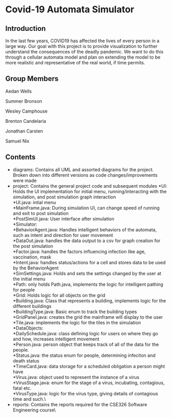 # Covid-19 Automata Simulator

## Introduction

In the last few years, COVID19 has affected the lives of every person in a large way. Our goal with this project is to provide visualization to further understand the consequences of the deadly pandemic. We want to do this through a cellular automata model and plan on extending the model to be more realistic and representative of the real world, if time permits.

## Group Members

  Aedan Wells

  Summer Bronson
  
  Wesley Camphouse
  
  Brenton Candelaria
  
  Jonathan Carsten
  
  Samuel Nix
  
  
## Contents

* diagrams: Contains all UML and assorted diagrams for the project. Broken down into different versions as code changes/improvements were made
* project: Contains the general project code and subsequent modules
    *UI: Holds the UI implementation for initial menu, running/interacting with the simulation, and post simulation graph interaction\
        *UI.java: intial menu\
        *MainFrame.java: During simulation UI, can change speed of running and exit to post simulation\
        *PostSimUI.java: User interface after simulation\
    *Simulator: \
        *BehaviorAgent.java: Handles intelligent behaviors of the automata, such as intent and direction for user movement\
        *DataOut.java: handles the data output to a csv for graph creation for the post simulation\
        *Factor.java: handles the factors influencing infection like age, vaccination, mask\
        *Intent.java: handles status/actions for a cell and stores data to be used by the BehaviorAgent\
        *SimSettings.java: Holds and sets the settings changed by the user at the initial menu\
    *Path: only holds Path.java, implements the logic for intelligent pathing for people\
    *Grid: Holds logic for all objects on the grid\
        *Building.java: Class that represents a building, implements logic for the different buildings\
        *BuildingType.java: Basic enum to track the building types\
        *GridPanel.java: creates the grid the mainframe will display to the user\
        *Tile.java: implements the logic for the tiles in the simulation\
    *DataObjects:\
        *DailySchedule.java: class defining logic for users on where they go and how, increases intelligent movement\
        *Person.java: person object that keeps track of all of the data for the people. \
        *Status.java: the status enum for people, determining infeciton and death status\
        *TimeCard.java: data storage for a scheduled obligation a person might have\
        *Virus.java: object used to represent the instance of a virus\
        *VirusStage.java: enum for the stage of a virus, incubating, contagious, fatal etc.\
        *VirusType.java: logic for the virus type, giving details of contagious time and such.\ 
* reports: Contains the reports required for the CSE326 Software Engineering course\
